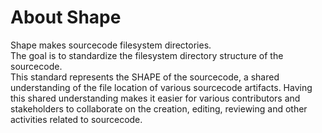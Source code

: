 # About Shape

Shape makes sourcecode filesystem directories.  
The goal is to standardize the filesystem directory structure of the sourcecode.  
This standard represents the SHAPE of the sourcecode, a shared understanding of the 
file location of various sourcecode artifacts.  Having this shared understanding
makes it easier for various contributors and stakeholders to collaborate on
the creation, editing, reviewing and other activities related to sourcecode.



